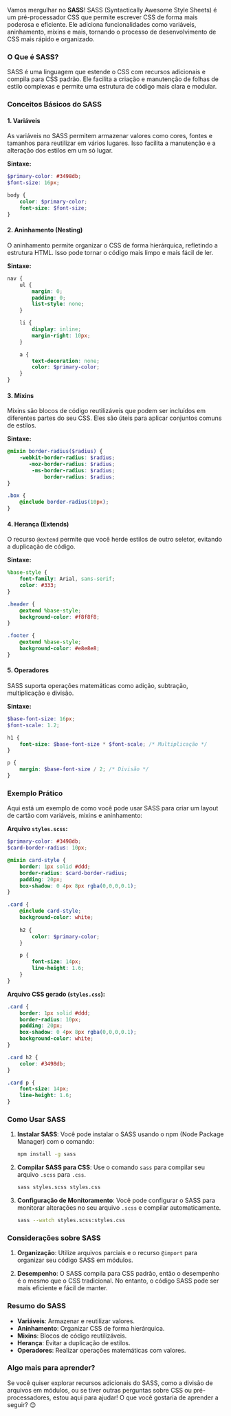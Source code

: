 Vamos mergulhar no **SASS**! SASS (Syntactically Awesome Style Sheets) é um pré-processador CSS que permite escrever CSS de forma mais poderosa e eficiente. Ele adiciona funcionalidades como variáveis, aninhamento, mixins e mais, tornando o processo de desenvolvimento de CSS mais rápido e organizado.

### O Que é SASS?

SASS é uma linguagem que estende o CSS com recursos adicionais e compila para CSS padrão. Ele facilita a criação e manutenção de folhas de estilo complexas e permite uma estrutura de código mais clara e modular.

### Conceitos Básicos do SASS

#### 1. **Variáveis**

As variáveis no SASS permitem armazenar valores como cores, fontes e tamanhos para reutilizar em vários lugares. Isso facilita a manutenção e a alteração dos estilos em um só lugar.

**Sintaxe:**

```scss
$primary-color: #3498db;
$font-size: 16px;

body {
    color: $primary-color;
    font-size: $font-size;
}
```

#### 2. **Aninhamento (Nesting)**

O aninhamento permite organizar o CSS de forma hierárquica, refletindo a estrutura HTML. Isso pode tornar o código mais limpo e mais fácil de ler.

**Sintaxe:**

```scss
nav {
    ul {
        margin: 0;
        padding: 0;
        list-style: none;
    }

    li {
        display: inline;
        margin-right: 10px;
    }

    a {
        text-decoration: none;
        color: $primary-color;
    }
}
```

#### 3. **Mixins**

Mixins são blocos de código reutilizáveis que podem ser incluídos em diferentes partes do seu CSS. Eles são úteis para aplicar conjuntos comuns de estilos.

**Sintaxe:**

```scss
@mixin border-radius($radius) {
    -webkit-border-radius: $radius;
       -moz-border-radius: $radius;
        -ms-border-radius: $radius;
            border-radius: $radius;
}

.box {
    @include border-radius(10px);
}
```

#### 4. **Herança (Extends)**

O recurso `@extend` permite que você herde estilos de outro seletor, evitando a duplicação de código.

**Sintaxe:**

```scss
%base-style {
    font-family: Arial, sans-serif;
    color: #333;
}

.header {
    @extend %base-style;
    background-color: #f8f8f8;
}

.footer {
    @extend %base-style;
    background-color: #e8e8e8;
}
```

#### 5. **Operadores**

SASS suporta operações matemáticas como adição, subtração, multiplicação e divisão.

**Sintaxe:**

```scss
$base-font-size: 16px;
$font-scale: 1.2;

h1 {
    font-size: $base-font-size * $font-scale; /* Multiplicação */
}

p {
    margin: $base-font-size / 2; /* Divisão */
}
```

### Exemplo Prático

Aqui está um exemplo de como você pode usar SASS para criar um layout de cartão com variáveis, mixins e aninhamento:

**Arquivo `styles.scss`:**

```scss
$primary-color: #3498db;
$card-border-radius: 10px;

@mixin card-style {
    border: 1px solid #ddd;
    border-radius: $card-border-radius;
    padding: 20px;
    box-shadow: 0 4px 8px rgba(0,0,0,0.1);
}

.card {
    @include card-style;
    background-color: white;
    
    h2 {
        color: $primary-color;
    }

    p {
        font-size: 14px;
        line-height: 1.6;
    }
}
```

**Arquivo CSS gerado (`styles.css`):**

```css
.card {
    border: 1px solid #ddd;
    border-radius: 10px;
    padding: 20px;
    box-shadow: 0 4px 8px rgba(0,0,0,0.1);
    background-color: white;
}

.card h2 {
    color: #3498db;
}

.card p {
    font-size: 14px;
    line-height: 1.6;
}
```

### Como Usar SASS

1. **Instalar SASS**: Você pode instalar o SASS usando o npm (Node Package Manager) com o comando:

   ```bash
   npm install -g sass
   ```

2. **Compilar SASS para CSS**: Use o comando `sass` para compilar seu arquivo `.scss` para `.css`.

   ```bash
   sass styles.scss styles.css
   ```

3. **Configuração de Monitoramento**: Você pode configurar o SASS para monitorar alterações no seu arquivo `.scss` e compilar automaticamente.

   ```bash
   sass --watch styles.scss:styles.css
   ```

### Considerações sobre SASS

1. **Organização**: Utilize arquivos parciais e o recurso `@import` para organizar seu código SASS em módulos.

2. **Desempenho**: O SASS compila para CSS padrão, então o desempenho é o mesmo que o CSS tradicional. No entanto, o código SASS pode ser mais eficiente e fácil de manter.

### Resumo do SASS

- **Variáveis**: Armazenar e reutilizar valores.
- **Aninhamento**: Organizar CSS de forma hierárquica.
- **Mixins**: Blocos de código reutilizáveis.
- **Herança**: Evitar a duplicação de estilos.
- **Operadores**: Realizar operações matemáticas com valores.

### Algo mais para aprender?

Se você quiser explorar recursos adicionais do SASS, como a divisão de arquivos em módulos, ou se tiver outras perguntas sobre CSS ou pré-processadores, estou aqui para ajudar! O que você gostaria de aprender a seguir? 😊